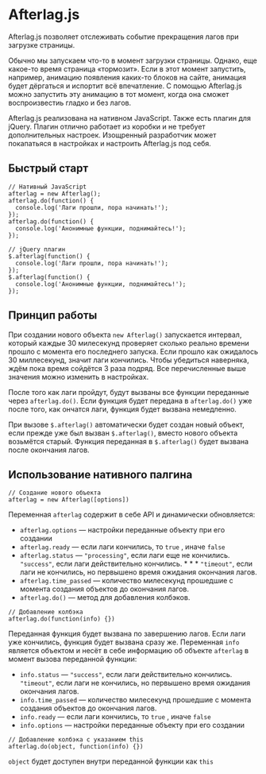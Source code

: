 # Afterlag.js
Afterlag.js позволяет отслеживать событие прекращения лагов при загрузке страницы.

Обычно мы запускаем что-то в момент загрузки страницы. Однако, еще какое-то время страница «тормозит». Если в этот момент запустить, например, анимацию появления каких-то блоков на сайте, анимация будет дёргаться и испортит всё впечатление. С помощью Afterlag.js можно запустить эту анимацию в тот момент, когда она сможет воспроизвестиь гладко и без лагов.

Afterlag.js реализована на нативном JavaScript. Также есть плагин для jQuery. Плагин отлично работает из коробки и не требует дополнительных настроек. Изощренный разработчик может покапатьяся в настройках и настроить Afterlag.js под себя.

## Быстрый старт
```
// Нативный JavaScript
afterlag = new Afterlag();
afterlag.do(function() {
  console.log('Лаги прошли, пора начинать!');
});
afterlag.do(function() {
  console.log('Анонимные функции, поднимайтесь!');
});

// jQuery плагин
$.afterlag(function() {
  console.log('Лаги прошли, пора начинать!');
});
$.afterlag(function() {
  console.log('Анонимные функции, поднимайтесь!');
});
```

## Принцип работы
При создании нового объекта `new Afterlag()` запускается интервал, который каждые 30 милесекунд проверяет сколько реально времени прошло с момента его последнего запуска. Если прошло как ожидалось 30 миллесекунд, значит лаги кончились. Чтобы убедиться наверняка, ждём пока время сойдётся 3 раза подряд. Все перечисленные выше значения можно изменить в настройках.

После того как лаги пройдут, будут вызваны все функции переданные через `afterlag.do()`. Если функция будет передана в `afterlag.do()` уже после того, как ончатся лаги, функция будет вызвана немедленно.

При вызове `$.afterlag()` автоматически будет создан новый объект, если прежде уже был вызван `$.afterlag()`, вместо нового объекта возьмётся старый. Функция переданная в `$.afterlag()` будет вызвана после окончания лагов.

## Использование нативного палгина
```
// Создание нового объекта
afterlag = new Afterlag([options])
```
Переменная `afterlag` содержит в себе API и динамически обновляется:
* `afterlag.options` — настройки переданные объекту при его создании  
* `afterlag.ready` — если лаги кончились, то `true` , иначе `false`  
* `afterlag.status` — `"processing"`, если лаги еще не кончились. `"success"`, если лаги действительно кончились. * * * `"timeout"`, если лаги не кончились, но первышено время ожидания окончания лагов.  
* `afterlag.time_passed` — количество милесекунд прошедшие с момента создания объектов до окончания лагов.  
* `afterlag.do()` — метод для добавления колбэков.  

```
// Добавление колбэка
afterlag.do(function(info) {})
```
Переданная функция будет вызвана по завершению лагов. Если лаги уже кончились, функция будет вызвана сразу же. Переменная `info` является объектом и несёт в себе информацию об объекте `afterlag` в момент вызова переданной функции:  
* `info.status` — `"success"`, если лаги действительно кончились. `"timeout"`, если лаги не кончились, но первышено время ожидания окончания лагов.  
* `info.time_passed` — количество милесекунд прошедшие с момента создания объектов до окончания лагов.  
* `info.ready` — если лаги кончились, то `true` , иначе `false`  
* `info.options` — настройки переданные объекту при его создании

```
// Добавление колбэка с указанием this
afterlag.do(object, function(info) {})
```
`object` будет доступен внутри переданной функции как `this`

